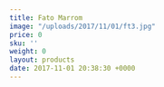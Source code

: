 ```yaml
---
title: Fato Marrom
image: "/uploads/2017/11/01/ft3.jpg"
price: 0
sku: ''
weight: 0
layout: products
date: 2017-11-01 20:38:30 +0000
---
```

